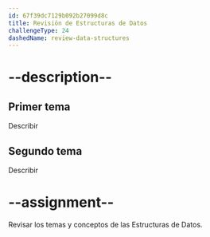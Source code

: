 ```yaml
---
id: 67f39dc7129b092b27099d8c
title: Revisión de Estructuras de Datos
challengeType: 24
dashedName: review-data-structures
---
```


# --description--

## Primer tema

Describir

## Segundo tema

Describir

# --assignment--

Revisar los temas y conceptos de las Estructuras de Datos.
